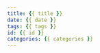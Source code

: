 ```yaml
---
title: {{ title }}
date: {{ date }}
tags: {{ tags }}
id: {{ id }}
categories: {{ categories }}
---
```

